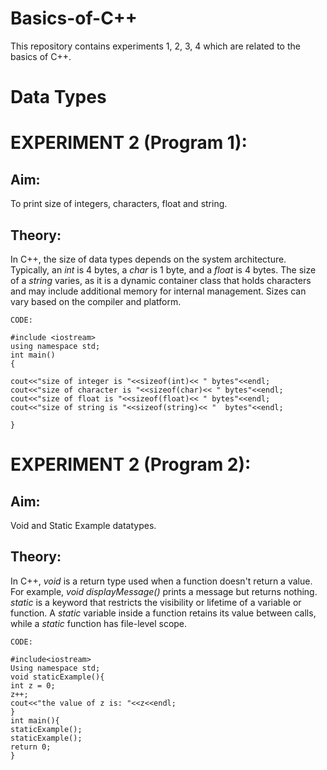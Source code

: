 # Basics-of-C++
This repository contains experiments 1, 2, 3, 4 which are related to the basics of C++.

# Data Types
# EXPERIMENT 2 (Program 1):
## Aim: 
To print size of integers, characters, float and string.
## Theory: 
In C++, the size of data types depends on the system architecture. Typically, an *int* is 4 bytes, a *char* is 1 byte, and a *float* is 4 bytes. The size of a *string* varies, as it is a dynamic container class that holds characters and may include additional memory for internal management. Sizes can vary based on the compiler and platform.

~~~
CODE:

#include <iostream>
using namespace std;
int main()
{ 
 
cout<<"size of integer is "<<sizeof(int)<< " bytes"<<endl;
cout<<"size of character is "<<sizeof(char)<< " bytes"<<endl;
cout<<"size of float is "<<sizeof(float)<< " bytes"<<endl;
cout<<"size of string is "<<sizeof(string)<< "  bytes"<<endl;

}
~~~

# EXPERIMENT 2 (Program 2): 
## Aim:
Void and Static Example datatypes.
## Theory:
In C++, *void* is a return type used when a function doesn't return a value. For example, *void displayMessage()* prints a message but returns nothing. *static* is a keyword that restricts the visibility or lifetime of a variable or function. A *static* variable inside a function retains its value between calls, while a *static* function has file-level scope.

~~~
CODE:

#include<iostream>
Using namespace std;
void staticExample(){
int z = 0;
z++;
cout<<"the value of z is: "<<z<<endl;
}
int main(){
staticExample();
staticExample();
return 0;
}
~~~
